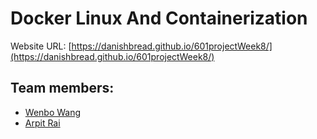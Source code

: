 # Docker Linux And Containerization

Website URL: [https://danishbread.github.io/601projectWeek8/](https://danishbread.github.io/601projectWeek8/)

## Team members: 

 - [Wenbo Wang](https://github.com/Woffee/)
 - [Arpit Rai](https://github.com/DanishBread/)

